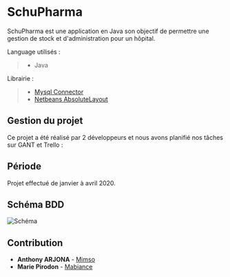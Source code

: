 # SchuPharma

SchuPharma est une application en Java son objectif de permettre une gestion de stock et d'administration pour un hôpital.

Language utilisés : 
> - Java

Librairie :
> - [Mysql Connector](https://dev.mysql.com/downloads/connector/j/5.1.html)
> - [Netbeans AbsoluteLayout](https://jar-download.com/maven-repository-class-search.php?search_box=+absolute+layout)

## Gestion du projet

Ce projet a été réalisé par 2 développeurs et nous avons planifié nos tâches sur GANT et Trello :

## Période

Projet effectué de janvier à avril 2020.

## Schéma BDD
![Schéma](https://i.imgur.com/QBY8jQV.png)

## Contribution
* **Anthony ARJONA** - [Mimso](https://github.com/Mimso)
* **Marie Pirodon** - [Mabiance](https://github.com/Mabiance)
